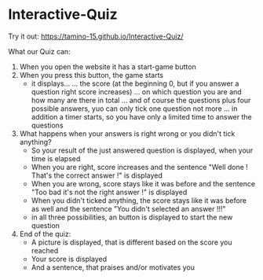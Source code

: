 # Interactive-Quiz
 
Try it out: https://tamino-15.github.io/Interactive-Quiz/

What our Quiz can:

1. When you open the website it has a start-game button
2. When you press this button, the game starts
    - it displays...
      ... the score (at the beginning 0, but if you answer a question right score increases)
      ... on which question you are and how many are there in total
      ... and of course the questions plus four possible answers, yuo can only tick one question not more
      ... in addition a timer starts, so you have only a limited time to answer the questions
4. What happens when your answers is right wrong or you didn't tick anything?
   - So your result of the just answered question is displayed, when your time is elapsed
   - When you are right, score increases and the sentence "Well done ! That's the correct answer !" is displayed
   - When you are wrong, score stays like it was before and the sentence "Too bad it's not the right answer !" is displayed
   - When you didn't ticked anything, the score stays like it was before as well and the sentence "You didn't selected an answer !!!"
   - in all three possibilities, an button is displayed to start the new question
5. End of the quiz:
   - A picture is displayed, that is different based on the score you reached
   - Your score is displayed
   - And a sentence, that praises and/or motivates you

